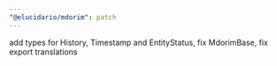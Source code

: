 ```yaml
---
"@elucidario/mdorim": patch
---
```


add types for History, Timestamp and EntityStatus, fix MdorimBase, fix export translations
